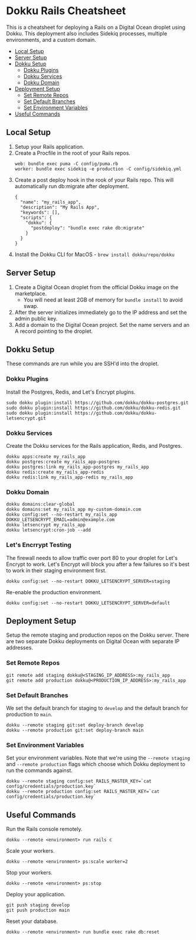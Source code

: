 # Dokku Rails Cheatsheet

This is a cheatsheet for deploying a Rails on a Digital Ocean droplet using Dokku. This deployment also includes Sidekiq processes, multiple environments, and a custom domain.

- [Local Setup](#Local-Setup)
- [Server Setup](#Server-Setup)
- [Dokku Setup](#Dokku-Setup)
  - [Dokku Plugins](#Dokku-Plugins)
  - [Dokku Services](#Dokku-Services)
  - [Dokku Domain](#Dokku-Domain)
- [Deployment Setup](#Deployment-Setup)
  - [Set Remote Repos](#Set-Remote-Repos)
  - [Set Default Branches](#Set-Default-Branches)
  - [Set Environment Variables](#Set-Environment-Variables)
- [Useful Commands](#Useful-Commands)

## Local Setup

1. Setup your Rails application.
2. Create a Procfile in the root of your Rails repos.
   ```
   web: bundle exec puma -C config/puma.rb
   worker: bundle exec sidekiq -e production -C config/sidekiq.yml
   ```
3. Create a post deploy hook in the rook of your Rails repo. This will automatically run db:migrate after deployment.
   ```
   {
     "name": "my_rails_app",
     "description": "My Rails App",
     "keywords": [],
     "scripts": {
       "dokku": {
         "postdeploy": "bundle exec rake db:migrate"
       }
     }
   }
   ```
4. Install the Dokku CLI for MacOS - `brew install dokku/repo/dokku`

## Server Setup

1. Create a Digital Ocean droplet from the official Dokku image on the marketplace.
   - You will need at least 2GB of memory for `bundle install` to avoid swap.
2. After the server initializes immediately go to the IP address and set the admin public key.
3. Add a domain to the Digital Ocean project. Set the name servers and an A record pointing to the droplet.

## Dokku Setup

These commands are run while you are SSH'd into the droplet.

### Dokku Plugins

Install the Postgres, Redis, and Let's Encrypt plugins.

```
sudo dokku plugin:install https://github.com/dokku/dokku-postgres.git
sudo dokku plugin:install https://github.com/dokku/dokku-redis.git
sudo dokku plugin:install https://github.com/dokku/dokku-letsencrypt.git
```

### Dokku Services

Create the Dokku services for the Rails application, Redis, and Postgres.

```
dokku apps:create my_rails_app
dokku postgres:create my_rails_app-postgres
dokku postgres:link my_rails_app-postgres my_rails_app
dokku redis:create my_rails_app-redis
dokku redis:link my_rails_app-redis my_rails_app
```

### Dokku Domain

```
dokku domains:clear-global
dokku domains:set my_rails_app my-custom-domain.com
dokku config:set --no-restart my_rails_app DOKKU_LETSENCRYPT_EMAIL=admin@example.com
dokku letsencrypt my_rails_app
dokku letsencrypt:cron-job --add
```

### Let's Encrrypt Testing

The firewall needs to allow traffic over port 80 to your droplet for Let's Encrypt to work. Let's Encrypt will block you after a few failures so it's best to work in their staging environment first.

```
dokku config:set --no-restart DOKKU_LETSENCRYPT_SERVER=staging
```

Re-enable the production environment.

```
dokku config:set --no-restart DOKKU_LETSENCRYPT_SERVER=default
```

## Deployment Setup

Setup the remote staging and production repos on the Dokku server. There are two separate Dokku deployments on Digital Ocean with separate IP addresses.

### Set Remote Repos

```
git remote add staging dokku@<STAGING_IP_ADDRESS>:my_rails_app
git remote add production dokku@<PRODUCTION_IP_ADDRESS>:my_rails_app
```

### Set Default Branches

We set the default branch for staging to `develop` and the default branch for production to `main`.

```
dokku --remote staging git:set deploy-branch develop
dokku --remote production git:set deploy-branch main
```

### Set Environment Variables

Set your environment variables. Note that we're using the `--remote staging` and `--remote production` flags which choose which Dokku deployment to run the commands against.

```
dokku --remote staging config:set RAILS_MASTER_KEY=`cat config/credentials/production.key`
dokku --remote production config:set RAILS_MASTER_KEY=`cat config/credentials/production.key`
```

## Useful Commands

Run the Rails console remotely.

```
dokku --remote <environment> run rails c
```

Scale your workers.

```
dokku --remote <environment> ps:scale worker=2
```

Stop your workers.

```
dokku --remote <environment> ps:stop
```

Deploy your application.

```
git push staging develop
git push production main
```

Reset your database.

```
dokku --remote <environment> run bundle exec rake db:reset
```
